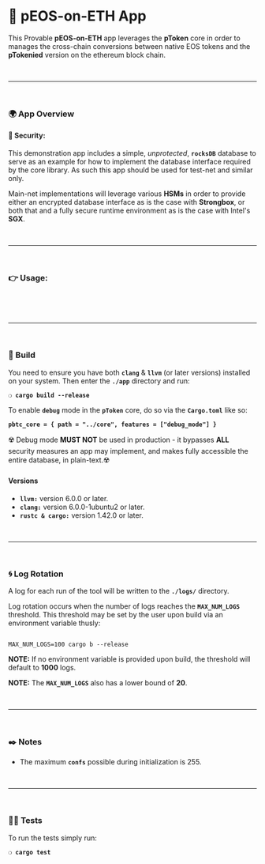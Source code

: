 # :closed_lock_with_key: pEOS-on-ETH App

This Provable __pEOS-on-ETH__ app leverages the __pToken__ core in order to manages the cross-chain conversions between native EOS tokens and the __pTokenied__ version on the ethereum block chain.

&nbsp;

***

&nbsp;

### :earth_africa: App Overview

#### :lock_with_ink_pen: Security:

This demonstration app includes a simple, _unprotected_, __`rocksDB`__ database to serve as an example for how to implement the database interface required by the core library. As such this app should be used for test-net and similar only.

Main-net implementations will leverage various __HSMs__ in order to provide either an encrypted database interface as is the case with __Strongbox__, or both that and a fully secure runtime environment as is the case with Intel's __SGX__.

&nbsp;

***

&nbsp;

### :point_right: Usage:

```


```

&nbsp;

***

&nbsp;

### :wrench: Build

You need to ensure you have both __`clang`__ & __`llvm`__ (or later versions) installed on your system. Then enter the __`./app`__ directory and run:

__`❍ cargo build --release`__

To enable __`debug`__ mode in the __`pToken`__ core, do so via the __`Cargo.toml`__ like so:

__`pbtc_core = { path = "../core", features = ["debug_mode"] }`__

:radioactive: Debug mode __MUST NOT__ be used in production - it bypasses __ALL__ security measures an app may implement, and makes fully accessible the entire database, in plain-text.:radioactive:

#### Versions

 - __`llvm:`__ version 6.0.0 or later.
 - __`clang:`__ version 6.0.0-1ubuntu2 or later.
 - __`rustc & cargo:`__ version 1.42.0 or later.

&nbsp;

***

&nbsp;

### :cyclone: Log Rotation

A log for each run of the tool will be written to the __`./logs/`__ directory.

Log rotation occurs when the number of logs reaches the __`MAX_NUM_LOGS`__ threshold. This threshold may be set by the user upon build via an environment variable thusly:

```

MAX_NUM_LOGS=100 cargo b --release

```

__NOTE:__ If no environment variable is provided upon build, the threshold will default to __1000__ logs.

__NOTE:__ The __`MAX_NUM_LOGS`__ also has a lower bound of __20__.

&nbsp;

***

&nbsp;


### :black_nib: Notes

- The maximum __`confs`__ possible during initialization is 255.

&nbsp;

***

&nbsp;

### :guardsman: Tests

To run the tests simply run:

__`❍ cargo test`__
